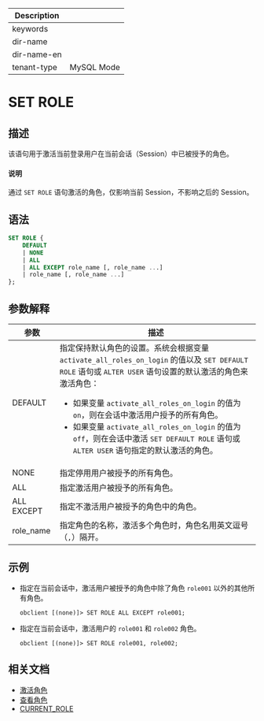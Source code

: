 | Description   |                 |
|---------------|-----------------|
| keywords      |                 |
| dir-name      |                 |
| dir-name-en   |                 |
| tenant-type   | MySQL Mode      |

# SET ROLE

## 描述

该语句用于激活当前登录用户在当前会话（Session）中已被授予的角色。

<main id="notice" type='explain'>
  <h4>说明</h4>
  <p>通过 <code>SET ROLE</code> 语句激活的角色，仅影响当前 Session，不影响之后的 Session。</p>
</main>

## 语法

```sql
SET ROLE {
    DEFAULT
    | NONE
    | ALL
    | ALL EXCEPT role_name [, role_name ...]
    | role_name [, role_name ...]
};
```

## 参数解释

|       **参数**      | **描述** |
|---------------------|----------|
| DEFAULT             | 指定保持默认角色的设置。系统会根据变量 `activate_all_roles_on_login` 的值以及 `SET DEFAULT ROLE` 语句或 `ALTER USER` 语句设置的默认激活的角色来激活角色：<ul><li>如果变量 <code>activate_all_roles_on_login</code> 的值为 <code>on</code>，则在会话中激活用户授予的所有角色。</li><li>如果变量 <code>activate_all_roles_on_login</code> 的值为 <code>off</code>，则在会话中激活 <code>SET DEFAULT ROLE</code> 语句或 <code>ALTER USER</code> 语句指定的默认激活的角色。</li></ul>|
| NONE                | 指定停用用户被授予的所有角色。|
| ALL                 | 指定激活用户被授予的所有角色。|
| ALL EXCEPT          | 指定不激活用户被授予的角色中的角色。|
| role_name           | 指定角色的名称，激活多个角色时，角色名用英文逗号（`,`）隔开。|

## 示例

* 指定在当前会话中，激活用户被授予的角色中除了角色 `role001` 以外的其他所有角色。
  
  ```shell
  obclient [(none)]> SET ROLE ALL EXCEPT role001;
  ```

* 指定在当前会话中，激活用户的 `role001` 和 `role002` 角色。
  
  ```shell
  obclient [(none)]> SET ROLE role001, role002;
  ```

## 相关文档

* [激活角色](../../../../../600.manage/500.security-and-permissions/300.access-control/200.user-and-permission/200.permission-of-mysql-mode/340.role-management-of-mysql-mode/500.activating-roles-of-mysql-mode.md)
* [查看角色](../../../../../600.manage/500.security-and-permissions/300.access-control/200.user-and-permission/200.permission-of-mysql-mode/340.role-management-of-mysql-mode/600.view-roles-of-mysql-mode.md)
* [CURRENT_ROLE](../400.functions-of-mysql-mode/600.information-functions-of-mysql-mode/550.current-role-of-mysql-mode.md)
